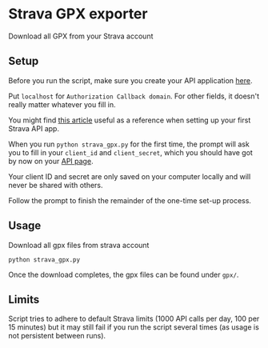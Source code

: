 # Strava GPX exporter
Download all GPX from your Strava account

## Setup

Before you run the script, make sure you create your API application [here](https://www.strava.com/settings/api).

Put `localhost` for `Authorization Callback domain`. For other fields, it doesn't really matter whatever you fill in.

You might find [this article](https://towardsdatascience.com/using-the-strava-api-and-pandas-to-explore-your-activity-data-d94901d9bfde) useful as a reference when setting up your first Strava API app.

When you run `python strava_gpx.py` for the first time, the prompt will ask you to fill in your `client_id` and `client_secret`, which you should have got by now on your [API page](https://www.strava.com/settings/api).

Your client ID and secret are only saved on your computer locally and will never be shared with others.

Follow the prompt to finish the remainder of the one-time set-up process. 

## Usage

Download all gpx files from strava account

```
python strava_gpx.py
```

Once the download completes, the gpx files can be found under `gpx/`.

## Limits

Script tries to adhere to default Strava limits (1000 API calls per day, 100 per 15 minutes) but it may still fail if you run the script several times (as usage is not persistent between runs).

